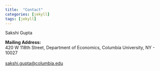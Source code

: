 ```yaml
---
title:  "Contact"
categories: [jekyll]
tags: [jekyll]
---
```

Sakshi Gupta

<strong>Mailing Address:</strong><br/> 420 W 118th Street, Department of Economics, Columbia University, NY - 10027  
<br/>
<a href="Email:sakshi.gupta@columbia.edu">sakshi.gupta@columbia.edu</a>   
